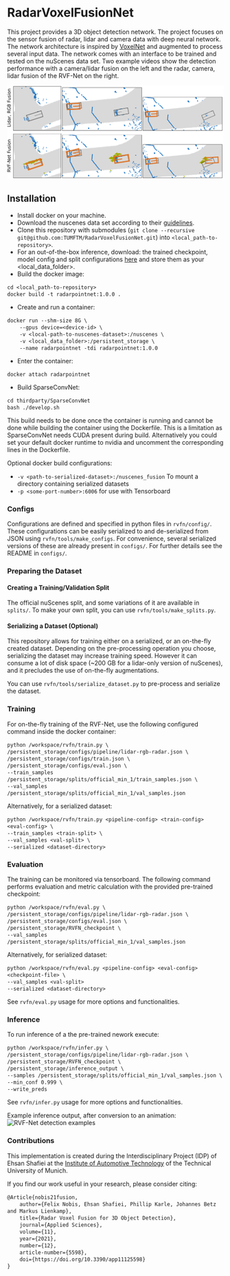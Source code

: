 # RadarVoxelFusionNet
This project provides a 3D object detection network. The project focuses on the sensor fusion of radar, lidar and camera data with deep neural network. The network architecture is inspired by [VoxelNet](https://arxiv.org/abs/1711.06396) and augmented to process several input data. The network comes with an interface to be trained and tested on the nuScenes data set. Two example videos show the detection performance with a camera/lidar fusion on the left and the radar, camera, lidar fusion of the RVF-Net on the right. 


![RVF-Net detection examples](./examples/media/detection_results.png)

## Installation


- Install docker on your machine.
- Download the nuscenes data set according to their [guidelines](https://github.com/nutonomy/nuscenes-devkit#nuScenes).
- Clone this repository with submodules (`git clone --recursive git@github.com:TUMFTM/RadarVoxelFusionNet.git`) into `<local_path-to-repository>`.
- For an out-of-the-box inference, download: the trained checkpoint, model config and split configurations [here](https://syncandshare.lrz.de/getlink/fiHq9RPabSC7YF4Q9oGBVLKS/) and store them as your <local_data_folder>.
- Build the docker image:

```
cd <local_path-to-repository>
docker build -t radarpointnet:1.0.0 .
```

- Create and run a container:

```
docker run --shm-size 8G \
    --gpus device=<device-id> \
    -v <local-path-to-nuscenes-dataset>:/nuscenes \
    -v <local_data_folder>:/persistent_storage \
    --name radarpointnet -tdi radarpointnet:1.0.0
```

- Enter the container:

```
docker attach radarpointnet
```

- Build SparseConvNet:
```
cd thirdparty/SparseConvNet
bash ./develop.sh
```

This build needs to be done once the container is running and cannot 
be done while building the container using the Dockerfile. This is a limitation
as SparseConvNet needs CUDA present during build. Alternatively you could set your default docker runtime to nvidia and 
uncomment the corresponding lines in the Dockerfile.

Optional docker build configurations:

* `-v <path-to-serialized-dataset>:/nuscenes_fusion` To mount a directory containing serialized datasets
* `-p <some-port-number>:6006` for use with Tensorboard


### Configs

Configurations are defined and specified in python files in `rvfn/config/`. These 
configurations can be easily serialized to and de-serialized from JSON using `rvfn/tools/make_configs`.
For convenience, several serialized versions of these are already present in 
`configs/`. For further details see the README in `configs/`.

### Preparing the Dataset

#### Creating a Training/Validation Split
The official nuScenes split, and some variations of it are available in `splits/`.
To make your own split, you can use `rvfn/tools/make_splits.py`.

#### Serializing a Dataset (Optional)
This repository allows for training either on a serialized, or an on-the-fly created dataset.
Depending on the pre-processing operation you choose, serializing the dataset may increase training
speed. However it can consume a lot of disk space (~200 GB for a lidar-only version of nuScenes),
and it precludes the use of on-the-fly augmentations. 

You can use `rvfn/tools/serialize_dataset.py` to pre-process and serialize the dataset.

### Training

For on-the-fly training of the RVF-Net, use the following configured command inside the docker container:
```
python /workspace/rvfn/train.py \
/persistent_storage/configs/pipeline/lidar-rgb-radar.json \
/persistent_storage/configs/train.json \
/persistent_storage/configs/eval.json \
--train_samples /persistent_storage/splits/official_min_1/train_samples.json \
--val_samples /persistent_storage/splits/official_min_1/val_samples.json
```

Alternatively, for a serialized dataset:

```
python /workspace/rvfn/train.py <pipeline-config> <train-config> <eval-config> \
--train_samples <train-split> \
--val_samples <val-split> \
--serialized <dataset-directory>
```

### Evaluation

The training can be monitored via tensorboard. The following command performs evaluation and metric calculation with the provided pre-trained checkpoint: 

```
python /workspace/rvfn/eval.py \
/persistent_storage/configs/pipeline/lidar-rgb-radar.json \
/persistent_storage/configs/eval.json \
/persistent_storage/RVFN_checkpoint \
--val_samples /persistent_storage/splits/official_min_1/val_samples.json
```

Alternatively, for serialized dataset:

```
python /workspace/rvfn/eval.py <pipeline-config> <eval-config> <checkpoint-file> \
--val_samples <val-split>
--serialized <dataset-directory>
```

See `rvfn/eval.py` usage for more options and functionalities.

### Inference

To run inference of a the pre-trained nework execute:
```
python /workspace/rvfn/infer.py \
/persistent_storage/configs/pipeline/lidar-rgb-radar.json \
/persistent_storage/RVFN_checkpoint \
/persistent_storage/inference_output \
--samples /persistent_storage/splits/official_min_1/val_samples.json \
--min_conf 0.999 \
--write_preds
```
See `rvfn/infer.py` usage for more options and functionalities.

Example inference output, after conversion to an animation:
![RVF-Net detection examples](./examples/media/example_inference.gif)

### Contributions

This implementation is created during the Interdisciplinary Project (IDP) of Ehsan Shafiei at the [Institute of Automotive Technology](https://www.mw.tum.de/en/ftm/home/) of the Technical University of Munich.

If you find our work useful in your research, please consider citing:

    @Article{nobis21fusion,
        author={Felix Nobis, Ehsan Shafiei, Phillip Karle, Johannes Betz and Markus Lienkamp},
        title={Radar Voxel Fusion for 3D Object Detection},
        journal={Applied Sciences},
        volume={11},
        year={2021},
        number={12},
        article-number={5598},
        doi={https://doi.org/10.3390/app11125598}
    }
